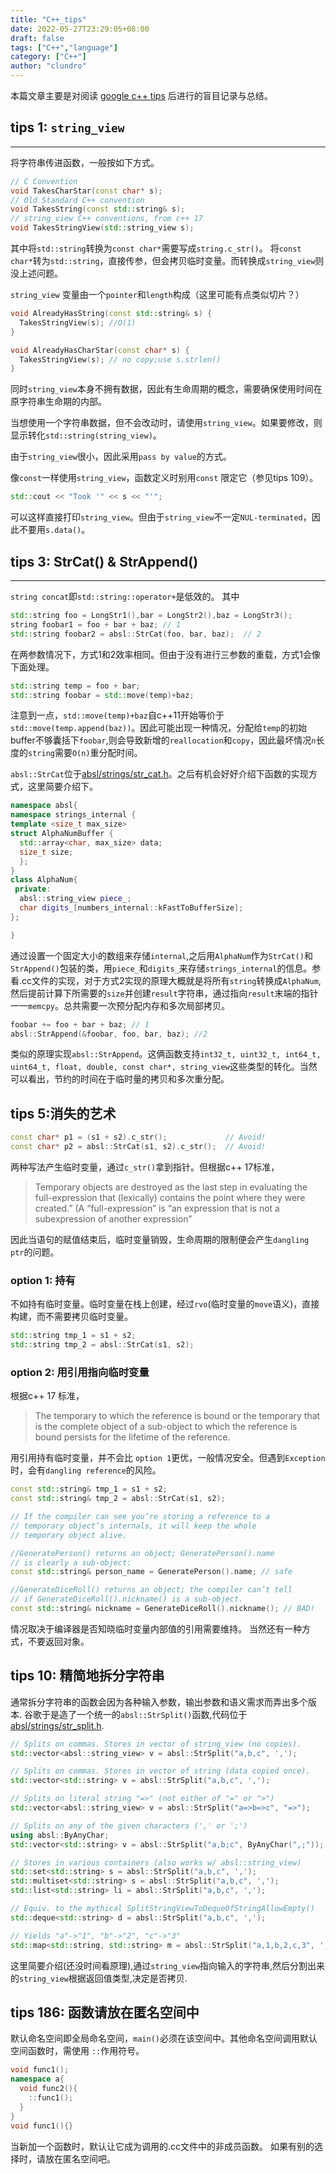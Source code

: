 ```yaml
---
title: "C++_tips"
date: 2022-05-27T23:29:05+08:00
draft: false
tags: ["C++","language"]
category: ["C++"]
author: "clundro"
---
```


本篇文章主要是对阅读 [google c++ tips](https://abseil.io/tips/) 后进行的盲目记录与总结。

## tips 1: `string_view`

----

将字符串传进函数，一般按如下方式。

```cpp
// C Convention
void TakesCharStar(const char* s);
// Old Standard C++ convention
void TakesString(const std::string& s);
// string_view C++ conventions, from c++ 17
void TakesStringView(std::string_view s);     
```

其中将`std::string`转换为`const char*`需要写成`string.c_str()`。
将`const char*`转为`std::string`，直接传参，但会拷贝临时变量。而转换成`string_view`则没上述问题。

`string_view` 变量由一个`pointer`和`length`构成（这里可能有点类似切片？）

```cpp
void AlreadyHasString(const std::string& s) {
  TakesStringView(s); //O(1)
}

void AlreadyHasCharStar(const char* s) {
  TakesStringView(s); // no copy;use s.strlen()
}
```

同时`string_view`本身不拥有数据，因此有生命周期的概念，需要确保使用时间在原字符串生命期的内部。

当想使用一个字符串数据，但不会改动时，请使用`string_view`。如果要修改，则显示转化`std::string(string_view)`。

由于`string_view`很小，因此采用`pass by value`的方式。

像`const`一样使用`string_view`，函数定义时别用`const` 限定它（参见tips 109）。

```cpp
std::cout << "Took '" << s << "'";
```

可以这样直接打印`string_view`。但由于`string_view`不一定`NUL-terminated`，因此不要用`s.data()`。


## tips 3: StrCat() & StrAppend()

---

`string concat`即`std::string::operator+`是低效的。
其中

```cpp
std::string foo = LongStr1(),bar = LongStr2(),baz = LongStr3();
string foobar1 = foo + bar + baz; // 1
std::string foobar2 = absl::StrCat(foo, bar, baz);  // 2
```

在两参数情况下，方式1和2效率相同。但由于没有进行三参数的重载，方式1会像下面处理。

```cpp
std::string temp = foo + bar;
std::string foobar = std::move(temp)+baz;
```

注意到一点，`std::move(temp)+baz`自c++11开始等价于`std::move(temp.append(baz))`。因此可能出现一种情况，分配给`temp`的初始buffer不够囊括下`foobar`,则会导致新增的`reallocation`和`copy`，因此最坏情况`n`长度的`string`需要`O(n)`重分配时间。

`absl::StrCat`位于[absl/strings/str_cat.h](https://github.com/abseil/abseil-cpp/blob/master/absl/strings/str_cat.h)。之后有机会好好介绍下函数的实现方式，这里简要介绍下。

```cpp
namespace absl{
namespace strings_internal {
template <size_t max_size>
struct AlphaNumBuffer {
  std::array<char, max_size> data;
  size_t size;
  };
}
class AlphaNum{
 private:
  absl::string_view piece_;
  char digits_[numbers_internal::kFastToBufferSize];
};

} 
```

通过设置一个固定大小的数组来存储`internal`,之后用`AlphaNum`作为`StrCat()`和`StrAppend()`包装的类，用`piece_`和`digits_`来存储`strings_internal`的信息。参看.cc文件的实现，对于方式2实现的原理大概就是将所有`string`转换成`AlphaNum`,然后提前计算下所需要的`size`并创建`result`字符串，通过指向`result`末端的指针一一`memcpy`。总共需要一次预分配内存和多次局部拷贝。

```cpp
foobar += foo + bar + baz; // 1
absl::StrAppend(&foobar, foo, bar, baz); //2
```

类似的原理实现`absl::StrAppend`。这俩函数支持`int32_t, uint32_t, int64_t, uint64_t, float, double, const char*, string_view`这些类型的转化。当然可以看出，节约的时间在于临时量的拷贝和多次重分配。

## tips 5:消失的艺术

```cpp
const char* p1 = (s1 + s2).c_str();             // Avoid!
const char* p2 = absl::StrCat(s1, s2).c_str();  // Avoid!
```

两种写法产生临时变量，通过`c_str()`拿到指针。但根据c++ 17标准，

>Temporary objects are destroyed as the last step in evaluating the full-expression that (lexically) contains the point where they were created.” (A “full-expression” is “an expression that is not a subexpression of another expression”

因此当语句的赋值结束后，临时变量销毁，生命周期的限制便会产生`dangling ptr`的问题。

### option 1: 持有

不如持有临时变量。临时变量在栈上创建，经过`rvo`(临时变量的`move`语义)，直接构建，而不需要拷贝临时变量。

```cpp
std::string tmp_1 = s1 + s2;
std::string tmp_2 = absl::StrCat(s1, s2);
```

### option 2: 用引用指向临时变量

根据c++ 17 标准，

>The temporary to which the reference is bound or the temporary that is the complete object of a sub-object to which the reference is bound persists for the lifetime of the reference.

用引用持有临时变量，并不会比 `option 1`更优，一般情况安全。但遇到`Exception`时，会有`dangling reference`的风险。

```cpp
const std::string& tmp_1 = s1 + s2;
const std::string& tmp_2 = absl::StrCat(s1, s2);

// If the compiler can see you’re storing a reference to a
// temporary object’s internals, it will keep the whole
// temporary object alive.

//GeneratePerson() returns an object; GeneratePerson().name
// is clearly a sub-object:
const std::string& person_name = GeneratePerson().name; // safe

//GenerateDiceRoll() returns an object; the compiler can’t tell
// if GenerateDiceRoll().nickname() is a sub-object.
const std::string& nickname = GenerateDiceRoll().nickname(); // BAD!
```

情况取决于编译器是否知晓临时变量内部值的引用需要维持。
当然还有一种方式，不要返回对象。

## tips 10: 精简地拆分字符串

通常拆分字符串的函数会因为各种输入参数，输出参数和语义需求而弄出多个版本.
谷歌于是造了一个统一的`absl::StrSplit()`函数,代码位于[absl/strings/str_split.h](https://github.com/abseil/abseil-cpp/blob/master/absl/strings/str_split.h).

```cpp
// Splits on commas. Stores in vector of string_view (no copies).
std::vector<absl::string_view> v = absl::StrSplit("a,b,c", ',');

// Splits on commas. Stores in vector of string (data copied once).
std::vector<std::string> v = absl::StrSplit("a,b,c", ',');

// Splits on literal string "=>" (not either of "=" or ">")
std::vector<absl::string_view> v = absl::StrSplit("a=>b=>c", "=>");

// Splits on any of the given characters (',' or ';')
using absl::ByAnyChar;
std::vector<std::string> v = absl::StrSplit("a,b;c", ByAnyChar(",;"));

// Stores in various containers (also works w/ absl::string_view)
std::set<std::string> s = absl::StrSplit("a,b,c", ',');
std::multiset<std::string> s = absl::StrSplit("a,b,c", ',');
std::list<std::string> li = absl::StrSplit("a,b,c", ',');

// Equiv. to the mythical SplitStringViewToDequeOfStringAllowEmpty()
std::deque<std::string> d = absl::StrSplit("a,b,c", ',');

// Yields "a"->"1", "b"->"2", "c"->"3"
std::map<std::string, std::string> m = absl::StrSplit("a,1,b,2,c,3", ',');
```

这里简要介绍(还没时间看原理),通过`string_view`指向输入的字符串,然后分割出来的`string_view`根据返回值类型,决定是否拷贝.

## tips 186: 函数请放在匿名空间中

默认命名空间即全局命名空间，`main()`必须在该空间中。其他命名空间调用默认空间函数时，需使用 `::`作用符号。

```cpp
void func1();
namespace a{
  void func2(){
    ::func1();
  }
}
void func1(){}
```

当新加一个函数时，默认让它成为调用的.cc文件中的非成员函数。
如果有别的选择时，请放在匿名空间吧。

